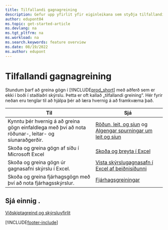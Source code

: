 ```yaml
---
title: Tilfallandi gagnagreining
description: Gefur upp yfirlit yfir eiginleikana sem styðja tilfallandi gagnagreiningarverk í vöru Business Central.
author: edupont04
ms.topic: get-started-article
ms.devlang: na
ms.tgt_pltfrm: na
ms.workload: na
ms.search.keywords: feature overview
ms.date: 08/19/2022
ms.author: edupont
---
```

# <a name="ad-hoc-data-analysis" />Tilfallandi gagnagreining

Stundum þarf að greina gögn í [!INCLUDE[prod_short](includes/prod_short.md)] með aðferð sem er ekki í boði í staðlaðri skýrslu. Þetta er oft kallað „tilfallandi greining“. Hér fyrir neðan eru tenglar til að hjálpa þér að læra hvernig á að framkvæma það.

| Til | Sjá |
| --- | --- |
| Kynntu þér hvernig á að greina gögn einfaldlega með því að nota röðunar-, leitar- og síunaraðgerðir. | [Röðun, leit, og síun](ui-enter-criteria-filters.md) og [Algengar spurningar um leit og síun](ui-search-filter-faq.yml) |
| Skoða og greina gögn af síðu í Microsoft Excel | [Skoða og breyta í Excel](across-work-with-excel.md) |
| Skoða og greina gögn úr gagnasafni skýrslu í Excel. | [Vista skýrslugagnasafn í Excel af beiðnisíðunni](/dynamics365-release-plan/2021wave1/smb/dynamics365-business-central/save-report-dataset-excel-request-page) |
| Skoða og greina fjárhagsgögn með því að nota fjárhagsskýrslur. | [Fjárhagsgreiningar](bi.md) |

## <a name="see-also" />Sjá einnig .

[Viðskiptagreind og skýrsluyfirlit](ui-work-report.md)

[!INCLUDE[footer-include](includes/footer-banner.md)]
